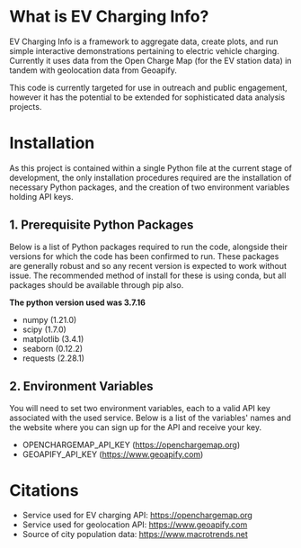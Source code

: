 # What is EV Charging Info?

EV Charging Info is a framework to aggregate data, create plots, and run simple
interactive demonstrations pertaining to electric vehicle charging. Currently
it uses data from the Open Charge Map (for the EV station data) in tandem with
geolocation data from Geoapify.

This code is currently targeted for use in outreach and public engagement,
however it has the potential to be extended for sophisticated data analysis
projects.

# Installation

As this project is contained within a single Python file at the current stage
of development, the only installation procedures required are the installation
of necessary Python packages, and the creation of two environment variables
holding API keys.

## 1. Prerequisite Python Packages

Below is a list of Python packages required to run the code, alongside their
versions for which the code has been confirmed to run. These packages are
generally robust and so any recent version is expected to work without issue.
The recommended method of install for these is using conda, but all packages
should be available through pip also.

**The python version used was 3.7.16**

+ numpy (1.21.0)
+ scipy (1.7.0)
+ matplotlib (3.4.1)
+ seaborn (0.12.2)
+ requests (2.28.1)

## 2. Environment Variables

You will need to set two environment variables, each to a valid API key
associated with the used service. Below is a list of the variables'
names and the website where you can sign up for the API and receive
your key.

+ OPENCHARGEMAP_API_KEY (https://openchargemap.org)
+ GEOAPIFY_API_KEY (https://www.geoapify.com)

# Citations

+ Service used for EV charging API: https://openchargemap.org
+ Service used for geolocation API: https://www.geoapify.com
+ Source of city population data: https://www.macrotrends.net